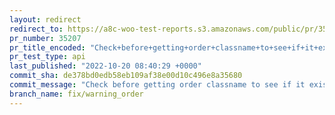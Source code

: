 ```yaml
---
layout: redirect
redirect_to: https://a8c-woo-test-reports.s3.amazonaws.com/public/pr/35207/api/index.html
pr_number: 35207
pr_title_encoded: "Check+before+getting+order+classname+to+see+if+it+exists."
pr_test_type: api
last_published: "2022-10-20 08:40:29 +0000"
commit_sha: de378bd0edb58eb109af38e00d10c496e8a35680
commit_message: "Check before getting order classname to see if it exists."
branch_name: fix/warning_order
---
```

